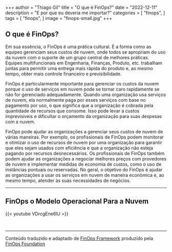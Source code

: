 +++
author = "Thiago Gil"
title = "O que é FinOps?"
date = "2022-12-11"
description = "E por que eu deveria me importar?"
categories = [
    "finops",
]
tags = [
    "finops",
]
image = "finops-small.jpg"
+++
## O que é FinOps?

Em sua essência, o FinOps é uma prática cultural. É a forma como as equipes gerenciam seus custos de nuvem, onde todos se apropriam do uso da nuvem com o suporte de um grupo central de melhores práticas. Equipes multifuncionais em Engenharia, Finanças, Produto, etc. trabalham juntas para permitir uma entrega mais rápida do produto e, ao mesmo tempo, obter mais controle financeiro e previsibilidade.

FinOps é particularmente importante para gerenciar os custos da nuvem porque o uso de serviços em nuvem pode se tornar caro rapidamente se não for gerenciado adequadamente. Quando uma organização usa serviços de nuvem, ela normalmente paga por esses serviços com base no pagamento por uso, o que significa que a organização é cobrada pela quantidade de recursos que consome. Isso pode levar a custos imprevisíveis e dificultar o orçamento da organização para suas despesas com a nuvem.

FinOps pode ajudar as organizações a gerenciar seus custos de nuvem de várias maneiras. Por exemplo, os profissionais de FinOps podem monitorar e otimizar o uso de recursos de nuvem por uma organização para garantir que eles sejam usados ​​com eficiência e que a organização não esteja pagando por recursos desnecessários. Os profissionais de FinOps também podem ajudar as organizações a negociar melhores preços com provedores de nuvem e implementar medidas de economia de custos, como o uso de instâncias pontuais ou reservadas. No geral, o objetivo do FinOps é ajudar as organizações a usar os serviços em nuvem de maneira econômica e, ao mesmo tempo, atender às suas necessidades de negócios.


---

## FinOps o Modelo Operacional Para a Nuvem

{{< youtube VDrcgEne6lU >}}

<br>

---

Conteúdo traduzido e adaptado de [FinOps Framework](https://www.finops.org/) produzido pela [FinOps Foundation](https://finops.org/about/)
